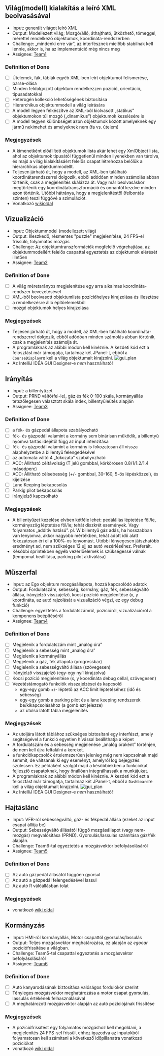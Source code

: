 ## Világ(modell) kialakítás a leíró XML beolvasásával

* Input: generált világot leíró XML
* Output: Modellezett világ; Mozgó/álló, áthajtható, ütközhető, tömeggel, mérettel rendelkező objektumok, koordináta-rendszerben
* Challenge: „mindenki erre vár”, az interfésznek mielőbb stabilnak kell lennie, akkor is, ha az implementáció még nincs meg
* Assignee: [Team1](https://github.com/orgs/SzFMV2018-Osz/teams/team1/members)


### Definition of Done

- [ ] Útelemek, fák, táblák egyéb XML-ben leírt objektumot felismerése, parse-olása
- [ ] Minden feldolgozott objektum rendelkezzen pozíció, orientáció, típusadatokkal
- [ ] Heterogén kollekció lehetőségének biztosítása
- [ ] Hierarchikus objektummodell a világ leírására
- [ ] A modell legyen felkészítve az XML-ből kiolvasott „statikus” objektumokon túl mozgó („dinamikus”) objektumok kezelésére is
- [ ] A modell tegyen különbséget azon objektumok között amelyeknek egy jármű nekimehet és amelyeknek nem (fa vs. útelem)

### Megjegyzések

* A kimenetként előállított objektumok lista akár lehet egy XmlObject lista, ahol az objektumok típusától függetlenül minden ilyenekben van tárolva, és majd a világ kialakításáért felelős csapat létrehozza belőlük a hierarchikus objektummodellt.
* Teljesen járható út, hogy a modell, az XML-ben található koordinátarendszerrel dolgozik, ebből adódóan minden számolás abban történik, csak a megjelenítés skálázza át. Vagy már beolvasáskor megtörténik egy koordinátatranszformáció és onnantól kezdve minden azon történik. Utóbbi hátránya, hogy a megjelenítéstől (felbontás szinten) teszi függővé a szimulációt.
* Vonatkozó [wikioldal](https://github.com/SzFMV2018-Osz/documentation/A-virtu%C3%A1lis-vil%C3%A1g)

## Vizualizáció

* Input: Objektummodel (modellezett világ)
* Output: Illeszkedő, résmentes "puzzle" megjelenítése, 24 FPS-el frissülő, folyamatos mozgás
* Challenge: Az objektumtranszformációk megfelelő végrehajtása, az objektummodellért felelős csapattal egyeztetés az objektumok elérését illetően
* Assignee: [Team2](https://github.com/orgs/SzFMV2018-Osz/teams/team2/members)

### Definition of Done

- [ ] A világ méretarányos megjelenítése egy arra alkalmas koordináta-rendszer bevezetésével
- [ ] XML-ből beolvasott objektumlista pozícióhelyes kirajzolása és illesztése a rendelkezésre álló építőelemekből
- [ ] mozgó objektumok helyes kirajzolása

### Megjegyzések

* Teljesen járható út, hogy a modell, az XML-ben található koordináta-rendszerrel dolgozik, ebből adódóan minden számolás abban történik, csak a megjelenítés számolja át.
* A programlaknak az alábbi módon kell kinéznie. A kezdeti kód ezt a felosztást már támogatja, tartalmaz két JPanel-t, ebből a `CourseDisplay`re kell a világ objektumait kirajzolni.
    ![gui_plan](https://raw.githubusercontent.com/SzFMV2018-Osz/documentation/master/gui_plan.png)
* Az IntelliJ IDEA GUI Designer-e *nem* használható!


## Irányítás

* Input: a billentyűzet
* Output: PRND váltó(fel-le), gáz és fék 0-100 skála, kormányállás tetszőlegesen választott skála index, billentyűleütés alapján
* Assignee: [Team3](https://github.com/orgs/SzFMV2018-Osz/teams/team3/members)

### Definition of Done

- [ ] a fék- és gázpedál állapota szabályozható
- [ ] fék- és gázpedál valamint a kormány sem binárisan működik, a billentyű nyomva tartás idejétől függ az input intenzitása
- [ ] fék- és gázpedál valamint a kormány is fokozatosan áll vissza alaphelyzetbe a billentyű felengedésével
- [ ] az automata váltó 4 „fokozata” szabályozható
- [ ] ACC: Állítható céltávolság (T jelű gombbal, körkörösen 0.8/1/1.2/1.4 másodperc)
- [ ] ACC: Állítható célsebesség (+/- gombbal, 30-160, 5-ös lépésközzel), és kijelzése
- [ ] Lane Keeping bekapcsolás
- [ ] Parkig pilot bekapcsolás
- [ ] irányjelző kapcsolható

### Megjegyzések

* A billentyűzet kezelése elvben kétféle lehet: pedálállás léptetése föl/le, kormányszög léptetése föl/le; tehát diszkrét események. Vagy folyamatos „additív hatású”. pl. W billentyű gáz adás, ha hosszabban van lenyomva, akkor nagyobb mértékben, tehát adott idő alatt fokozatosan éri el a 100%-os lenyomást. Utóbbi lényegesen játszhatóbb eredményt ad, nem szükséges 12 ujj az autó vezérléséhez. Preferált.
* Későbbi sprintekben egyéb vezérlőelemek is szükségessé válnak (tempomat beállítása, parking pilot aktiválása)


## Műszerfal

* Input: az Ego objektum mozgásállapota, hozzá kapcsolódó adatok
* Output: Fordulatszám, sebesség, kormány, gáz, fék, sebességváltó állása, irányjelző visszajelző, kocsi pozíció megjelenítése (x, y koordináta, az autó rajzolását a vizualizáció végzi, ez egy debug funkció)
* Challenge: egyeztetés a fordulatszámról, pozícióról, vizualizációról a komponens beépítéséről
* Assignee: [Team4](https://github.com/orgs/SzFMV2018-Osz/teams/team4/members)

### Definition of Done

- [ ] Megjelenik a fordulatszám mint „analóg óra”
- [ ] Megjelenik a sebesség mint „analóg óra”
- [ ] Megjelenik a kormányállás
- [ ] Megjelenik a gáz, fék állapota (progressbar)
- [ ] Megjelenik a sebességváltó állása (szövegesen)
- [ ] Irányjelző visszajelző (egy-egy nyíl kirajzolva)
- [ ] Kocsi pozíció megjelenítése (x, y koordináta debug céllal, szövegesen)
- [ ] Vezetéstámogató funkciók visszajelzései és kapcsolói
    - egy-egy gomb +/- léptető az ACC limit léptetéséhez (idő és sebesség)
    - egy-egy gomb a parking pilot és a lane keeping rendszerek be/kikapcsolásához (a gomb ezt jelezze)
    - az utolsó látott tábla megjelenítés

### Megjegyzések

* Az utoljára látott táblához szükséges biztosítani egy interfészt, amely segítségével a funkció egyetlen hívással beállíthatja a képet
* A fordulatszám és a sebesség megjelenése „analóg óraként” történjen, de nem kell újra feltalálni a kereket.
* a funkciókapcsolók értelemszerűen jelenleg még nem kapcsolnak majd semmit, de váltsanak ki egy eseményt, amelyről log bejegyzés szülessen. Ez példaként szolgál majd a későbbiekben a funkciókat fejlesztő csapatoknak, hogy önállóan integrálhassák a munkájukat.
* A programlaknak az alábbi módon kell kinéznie. A kezdeti kód ezt a felosztást már támogatja, tartalmaz két JPanel-t, ebből a `Dashboard`re kell a világ objektumait kirajzolni.
    ![gui_plan](https://raw.githubusercontent.com/SzFMV2018-Osz/documentation/master/gui_plan.png)
* Az IntelliJ IDEA GUI Designer-e *nem* használható!


## Hajtáslánc

* Input: VFB-ról sebességváltó, gáz- és fékpedál állása (ezeket az input csapat állítja be)
* Output: Sebességváltó állásától függő mozgásállapot (vagy nem-mozgás) megvalósítása (PRND). Gyorsulás/lassulás számítása gáz/fék alapján.
* Challenge: Team6-tal egyeztetés a mozgásvektor befolyásolásáról
* Assignee: [Team5](https://github.com/orgs/SzFMV2018-Osz/teams/team5/members)

### Definition of Done

- [ ] Az autó gázpedál állásától függően gyorsul
- [ ] Az autó a gázpedál felengedésével lassul
- [ ] Az autó R válóállásban tolat

### Megjegyzések

* vonatkozó [wiki oldal](https://github.com/SzFMV2018-Osz/documentation/Fizika)

## Kormányzás

* Input: HMI-ről kormányállás, Motor csapattól gyorsulás/lassulás
* Output: Teljes mozgásvektor meghatározása, ez alapján az _egocar_ pozíciófrissítése a világban.
* Challenge: Team5-tel csapattal egyeztetés a mozgásvektor befolyásolásáról
* Assignee: [Team6](https://github.com/orgs/SzFMV2018-Osz/teams/team6/members)

### Definition of Done

- [ ] Autó kanyarodásának biztosítása valóságos fordulókör szerint
- [ ] Tényleges mozgásvektor meghatározása a motor csapat gyorsulás, lassulás értékének felhasználásával
- [ ] A meghatározott mozgásvektor alapján az autó pozíciójának frissítése

### Megjegyzések

* A pozíciófrissítést egy folyamatos mozgáshoz kell megoldani, a megjelenítés 24 FPS-sel frissül, ehhez igazodva az inputokból folyamatosan kell számítani a következő időpillanatra vonatkozó pozíciókat
* vonatkozó [wiki oldal](https://github.com/SzFMV2018-Osz/documentation/Fizika)
